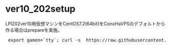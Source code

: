 # ver10_202setup

LPI202ver10用仮想マシンをCentOS7.2(64bit)をConoHaVPSのデフォルトから作る場合はprepareを実施。

<pre> export gamen=`tty`; curl -s  https://raw.githubusercontent.com/dummyotsuka/ver10_202setup/main/202prepare_ConoHa_Cent72_Server.sh    | sh ;  </pre>
